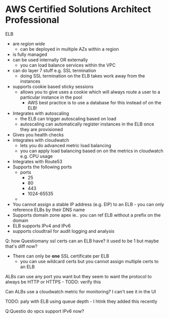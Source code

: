 # AWS Certified Solutions Architect Professional

ELB

- are _region wide_
    - can be deployed in multiple AZs within a region
- is fully managed
- can be used internally OR externally
    - you can load balance services within the VPC
- can do layer 7 stuff e.g. SSL termination
    - doing SSL termination on the ELB takes work away from the instances
- supports cookie based sticky sessions
    - allows you to give uses a cookie which will always route a user to a
      particular instance in the pool
        - AWS best practice is to use a database for this instead of on the ELB!
- Integrates with autoscaling
    - the ELB can trigger autoscaling based on load
    - autoscaling can automatically register instances in the ELB once they are
      provisioned
- Gives you health checks
- integrates with cloudwatch
    - lets you do advanced metric load balancing
    - you can apply load balancing based on on the metrics in cloudwatch e.g.
      CPU usage
- Integrates with Route53
- Supports the following ports
    - ports
        - 25
        - 80
        - 443
        - 1024-65535
    -
- You cannot assign a stable IP address (e.g. EIP) to an ELB - you can only
  reference ELBs by their DNS name
- Supports domain zone apex ie.. you can ref ELB without a prefix on the domain
- ELB supports IPv4 and IPv6
- supports cloudtrail for audit logging and analysis

Q: how Questiomany ssl certs can an ELB have? it used to be 1 but maybe that's
diff now?

- There can only be **one** SSL certificate per ELB
    - you can use wildcard certs but you cannot assign multiple certs to an ELB

ALBs can use any port you want but they seem to want the protocol to always be
HTTP or HTTPS - TODO: verify this

Can ALBs use a cloudwatch metric for monitoring? I can't see it in the UI

TODO: paly with ELB using queue depth - I htink they added this recently

Q:Questio do vpcs support IPv6 now?
